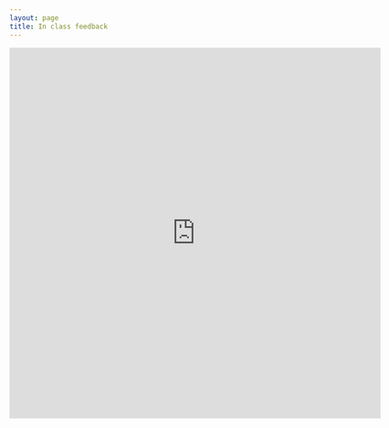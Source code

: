 ```yaml
---
layout: page
title: In class feedback
---
```


<iframe title="In class feedback form" src="https://docs.google.com/forms/d/e/1FAIpQLScpJ92p-5S--2ro-2ExL1lSGFTPUl_adtxUabTjUVUt-ExLhw/viewform?embedded=true" width="650" height="650" frameborder="0" marginheight="0" marginwidth="0">Loading…</iframe>